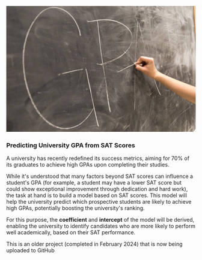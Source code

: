 ![Alt Text](./Images/istockphoto-1146185198-612x612.jpg)


### **Predicting University GPA from SAT Scores**

A university has recently redefined its success metrics, aiming for 70% of its graduates to achieve high GPAs upon completing their studies.

While it's understood that many factors beyond SAT scores can influence a student's GPA (for example, a student may have a lower SAT score but could show exceptional improvement through dedication and hard work), the task at hand is to build a model based on SAT scores. This model will help the university predict which prospective students are likely to achieve high GPAs, potentially boosting the university's ranking.

For this purpose, the **coefficient** and **intercept** of the model will be derived, enabling the university to identify candidates who are more likely to perform well academically, based on their SAT performance.

This is an older project (completed in February 2024) that is now being uploaded to GitHub

